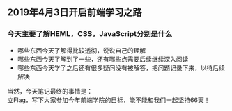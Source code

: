 ## 2019年4月3日开启前端学习之路
### 今天主要了解HEML，CSS，JavaScript分别是什么
- 哪些东西今天了解得比较透彻，说说自己的理解
- 哪些东西今天了解到了一些，还有哪些点需要后续继续深入阅读
- 哪些东西今天学了之后还有很多疑问没有被解答，把问题记录下来，以待后续解决  

当然，今天笔记最终的事情是：  
立Flag，写下大家参加今年前端学院的目标，能不能和我们一起坚持66天！
